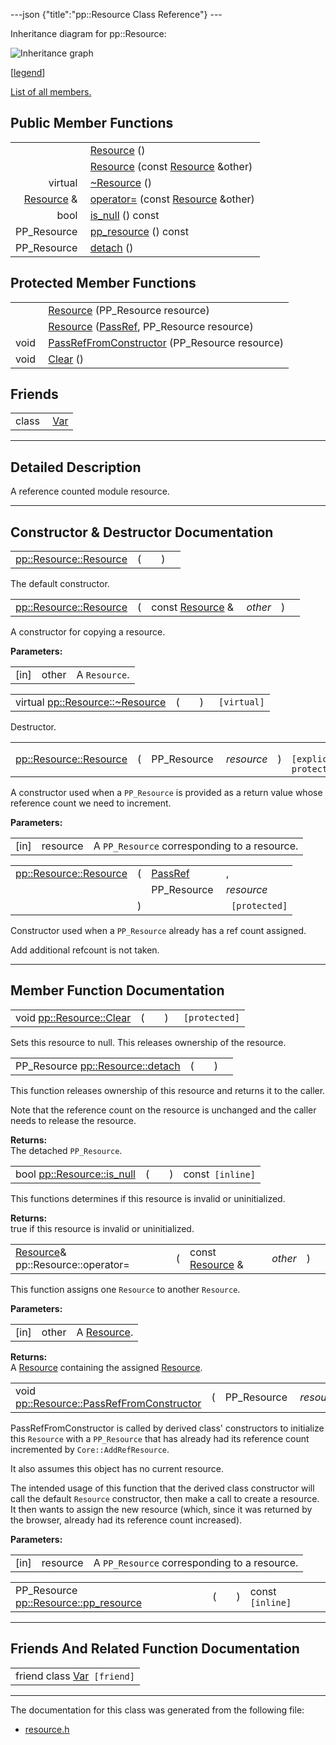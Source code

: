 ---json {"title":"pp::Resource Class Reference"} ---

Inheritance diagram for pp::Resource:

![Inheritance graph](/docs/native-client/pepper_dev/cpp/classpp_1_1_resource__inherit__graph.png)

<span class="legend">\[[legend](/docs/native-client/pepper_dev/cpp/graph_legend/)\]</span>

[List of all members.](/docs/native-client/pepper_dev/cpp/classpp_1_1_resource-members/)

Public Member Functions
-----------------------

<table><tbody><tr class="odd"><td style="text-align: right;"> </td><td><a href="/docs/native-client/pepper_dev/cpp/classpp_1_1_resource#a56679e93a58101c8dce5dc510811a094" class="el">Resource</a> ()</td></tr><tr class="even"><td style="text-align: right;"> </td><td><a href="/docs/native-client/pepper_dev/cpp/classpp_1_1_resource#ab0f664099ca06367180f220ea7e0b831" class="el">Resource</a> (const <a href="/docs/native-client/pepper_dev/cpp/classpp_1_1_resource/" class="el">Resource</a> &amp;other)</td></tr><tr class="odd"><td style="text-align: right;">virtual </td><td><a href="/docs/native-client/pepper_dev/cpp/classpp_1_1_resource#a081165265e2bd8217eaa2be2aeeb3aa3" class="el">~Resource</a> ()</td></tr><tr class="even"><td style="text-align: right;"><a href="/docs/native-client/pepper_dev/cpp/classpp_1_1_resource/" class="el">Resource</a> &amp; </td><td><a href="/docs/native-client/pepper_dev/cpp/classpp_1_1_resource#aaf808a98bdaa7998d82e19514aa87423" class="el">operator=</a> (const <a href="/docs/native-client/pepper_dev/cpp/classpp_1_1_resource/" class="el">Resource</a> &amp;other)</td></tr><tr class="odd"><td style="text-align: right;">bool </td><td><a href="/docs/native-client/pepper_dev/cpp/classpp_1_1_resource#a859068e34cdc2dc0b78754c255323aa9" class="el">is_null</a> () const</td></tr><tr class="even"><td style="text-align: right;">PP_Resource </td><td><a href="/docs/native-client/pepper_dev/cpp/classpp_1_1_resource#a46a6123de0b007ad3fcb6f666534ccb4" class="el">pp_resource</a> () const</td></tr><tr class="odd"><td style="text-align: right;">PP_Resource </td><td><a href="/docs/native-client/pepper_dev/cpp/classpp_1_1_resource#a81b9246381bdddacca3ac25f6ded2bfd" class="el">detach</a> ()</td></tr></tbody></table>

Protected Member Functions
--------------------------

<table><tbody><tr class="odd"><td style="text-align: right;"> </td><td><a href="/docs/native-client/pepper_dev/cpp/classpp_1_1_resource#a555de93fdf4793f7db1183bf71d20580" class="el">Resource</a> (PP_Resource resource)</td></tr><tr class="even"><td style="text-align: right;"> </td><td><a href="/docs/native-client/pepper_dev/cpp/classpp_1_1_resource#a907d3d6b7e292587c8cb9ff30d0a418d" class="el">Resource</a> (<a href="/docs/native-client/pepper_dev/cpp/namespacepp#a339083c1beec620267bf8b3c55decaa5" class="el">PassRef</a>, PP_Resource resource)</td></tr><tr class="odd"><td style="text-align: right;">void </td><td><a href="/docs/native-client/pepper_dev/cpp/classpp_1_1_resource#a3eda014529127a818df8d5bb5ec2fdf0" class="el">PassRefFromConstructor</a> (PP_Resource resource)</td></tr><tr class="even"><td style="text-align: right;">void </td><td><a href="/docs/native-client/pepper_dev/cpp/classpp_1_1_resource#ad4016f37d3022863ca0188acb26ac9c4" class="el">Clear</a> ()</td></tr></tbody></table>

Friends
-------

<table><tbody><tr class="odd"><td style="text-align: right;">class </td><td><a href="/docs/native-client/pepper_dev/cpp/classpp_1_1_resource#a966ff6c3e1475d52398924cc6d3cbb6d" class="el">Var</a></td></tr></tbody></table>

------------------------------------------------------------------------

<span id="details" class="anchor" style="margin: 0;"></span>

Detailed Description
--------------------

A reference counted module resource.

------------------------------------------------------------------------

Constructor & Destructor Documentation
--------------------------------------

<span id="a56679e93a58101c8dce5dc510811a094" class="anchor" style="margin: 0;"></span>

<table><tbody><tr class="odd"><td><a href="/docs/native-client/pepper_dev/cpp/classpp_1_1_resource#a56679e93a58101c8dce5dc510811a094" class="el">pp::Resource::Resource</a></td><td>(</td><td></td><td>)</td><td></td></tr></tbody></table>

The default constructor.

<span id="ab0f664099ca06367180f220ea7e0b831" class="anchor" style="margin: 0;"></span>

<table><tbody><tr class="odd"><td><a href="/docs/native-client/pepper_dev/cpp/classpp_1_1_resource#a56679e93a58101c8dce5dc510811a094" class="el">pp::Resource::Resource</a></td><td>(</td><td>const <a href="/docs/native-client/pepper_dev/cpp/classpp_1_1_resource/" class="el">Resource</a> &amp; </td><td><em>other</em></td><td>)</td><td></td></tr></tbody></table>

A constructor for copying a resource.

**Parameters:**  
<table><tbody><tr class="odd"><td>[in]</td><td>other</td><td>A <code>Resource</code>.</td></tr></tbody></table>

<span id="a081165265e2bd8217eaa2be2aeeb3aa3" class="anchor" style="margin: 0;"></span>

<table><tbody><tr class="odd"><td>virtual <a href="/docs/native-client/pepper_dev/cpp/classpp_1_1_resource#a081165265e2bd8217eaa2be2aeeb3aa3" class="el">pp::Resource::~Resource</a></td><td>(</td><td></td><td>)</td><td><code> [virtual]</code></td></tr></tbody></table>

Destructor.

<span id="a555de93fdf4793f7db1183bf71d20580" class="anchor" style="margin: 0;"></span>

<table><tbody><tr class="odd"><td><a href="/docs/native-client/pepper_dev/cpp/classpp_1_1_resource#a56679e93a58101c8dce5dc510811a094" class="el">pp::Resource::Resource</a></td><td>(</td><td>PP_Resource </td><td><em>resource</em></td><td>)</td><td><code> [explicit, protected]</code></td></tr></tbody></table>

A constructor used when a `PP_Resource` is provided as a return value whose reference count we need to increment.

**Parameters:**  
<table><tbody><tr class="odd"><td>[in]</td><td>resource</td><td>A <code>PP_Resource</code> corresponding to a resource.</td></tr></tbody></table>

<span id="a907d3d6b7e292587c8cb9ff30d0a418d" class="anchor" style="margin: 0;"></span>

<table><tbody><tr class="odd"><td><a href="/docs/native-client/pepper_dev/cpp/classpp_1_1_resource#a56679e93a58101c8dce5dc510811a094" class="el">pp::Resource::Resource</a></td><td>(</td><td><a href="/docs/native-client/pepper_dev/cpp/namespacepp#a339083c1beec620267bf8b3c55decaa5" class="el">PassRef</a> </td><td>,</td></tr><tr class="even"><td></td><td></td><td>PP_Resource </td><td><em>resource</em> </td></tr><tr class="odd"><td></td><td>)</td><td></td><td><code> [protected]</code></td></tr></tbody></table>

Constructor used when a `PP_Resource` already has a ref count assigned.

Add additional refcount is not taken.

------------------------------------------------------------------------

Member Function Documentation
-----------------------------

<span id="ad4016f37d3022863ca0188acb26ac9c4" class="anchor" style="margin: 0;"></span>

<table><tbody><tr class="odd"><td>void <a href="/docs/native-client/pepper_dev/cpp/classpp_1_1_resource#ad4016f37d3022863ca0188acb26ac9c4" class="el">pp::Resource::Clear</a></td><td>(</td><td></td><td>)</td><td><code> [protected]</code></td></tr></tbody></table>

Sets this resource to null. This releases ownership of the resource.

<span id="a81b9246381bdddacca3ac25f6ded2bfd" class="anchor" style="margin: 0;"></span>

<table><tbody><tr class="odd"><td>PP_Resource <a href="/docs/native-client/pepper_dev/cpp/classpp_1_1_resource#a81b9246381bdddacca3ac25f6ded2bfd" class="el">pp::Resource::detach</a></td><td>(</td><td></td><td>)</td><td></td></tr></tbody></table>

This function releases ownership of this resource and returns it to the caller.

Note that the reference count on the resource is unchanged and the caller needs to release the resource.

**Returns:**  
The detached `PP_Resource`.

<span id="a859068e34cdc2dc0b78754c255323aa9" class="anchor" style="margin: 0;"></span>

<table><tbody><tr class="odd"><td>bool <a href="/docs/native-client/pepper_dev/cpp/classpp_1_1_resource#a859068e34cdc2dc0b78754c255323aa9" class="el">pp::Resource::is_null</a></td><td>(</td><td></td><td>)</td><td>const<code> [inline]</code></td></tr></tbody></table>

This functions determines if this resource is invalid or uninitialized.

**Returns:**  
true if this resource is invalid or uninitialized.

<span id="aaf808a98bdaa7998d82e19514aa87423" class="anchor" style="margin: 0;"></span>

<table><tbody><tr class="odd"><td><a href="/docs/native-client/pepper_dev/cpp/classpp_1_1_resource/" class="el">Resource</a>&amp; pp::Resource::operator=</td><td>(</td><td>const <a href="/docs/native-client/pepper_dev/cpp/classpp_1_1_resource/" class="el">Resource</a> &amp; </td><td><em>other</em></td><td>)</td><td></td></tr></tbody></table>

This function assigns one `Resource` to another `Resource`.

**Parameters:**  
<table><tbody><tr class="odd"><td>[in]</td><td>other</td><td>A <a href="/docs/native-client/pepper_dev/cpp/classpp_1_1_resource/" class="el" title="A reference counted module resource.">Resource</a>.</td></tr></tbody></table>

<!-- -->

**Returns:**  
A <a href="/docs/native-client/pepper_dev/cpp/classpp_1_1_resource/" class="el" title="A reference counted module resource.">Resource</a> containing the assigned <a href="/docs/native-client/pepper_dev/cpp/classpp_1_1_resource/" class="el" title="A reference counted module resource.">Resource</a>.

<span id="a3eda014529127a818df8d5bb5ec2fdf0" class="anchor" style="margin: 0;"></span>

<table><tbody><tr class="odd"><td>void <a href="/docs/native-client/pepper_dev/cpp/classpp_1_1_resource#a3eda014529127a818df8d5bb5ec2fdf0" class="el">pp::Resource::PassRefFromConstructor</a></td><td>(</td><td>PP_Resource </td><td><em>resource</em></td><td>)</td><td><code> [protected]</code></td></tr></tbody></table>

PassRefFromConstructor is called by derived class' constructors to initialize this `Resource` with a `PP_Resource` that has already had its reference count incremented by `Core::AddRefResource`.

It also assumes this object has no current resource.

The intended usage of this function that the derived class constructor will call the default `Resource` constructor, then make a call to create a resource. It then wants to assign the new resource (which, since it was returned by the browser, already had its reference count increased).

**Parameters:**  
<table><tbody><tr class="odd"><td>[in]</td><td>resource</td><td>A <code>PP_Resource</code> corresponding to a resource.</td></tr></tbody></table>

<span id="a46a6123de0b007ad3fcb6f666534ccb4" class="anchor" style="margin: 0;"></span>

<table><tbody><tr class="odd"><td>PP_Resource <a href="/docs/native-client/pepper_dev/cpp/classpp_1_1_resource#a46a6123de0b007ad3fcb6f666534ccb4" class="el">pp::Resource::pp_resource</a></td><td>(</td><td></td><td>)</td><td>const<code> [inline]</code></td></tr></tbody></table>

------------------------------------------------------------------------

Friends And Related Function Documentation
------------------------------------------

<span id="a966ff6c3e1475d52398924cc6d3cbb6d" class="anchor" style="margin: 0;"></span>

<table><tbody><tr class="odd"><td>friend class <a href="/docs/native-client/pepper_dev/cpp/classpp_1_1_var/" class="el">Var</a><code> [friend]</code></td></tr></tbody></table>

------------------------------------------------------------------------

The documentation for this class was generated from the following file:

-   <a href="/docs/native-client/pepper_dev/cpp/resource_8h/" class="el">resource.h</a>
